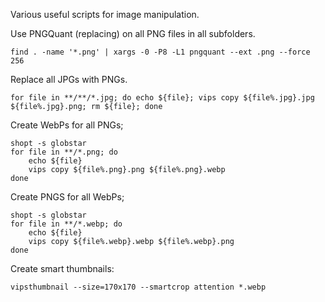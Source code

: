Various useful scripts for image manipulation.

Use PNGQuant (replacing) on all PNG files in all subfolders.
```
find . -name '*.png' | xargs -0 -P8 -L1 pngquant --ext .png --force 256
```

Replace all JPGs with PNGs.
```
for file in **/**/*.jpg; do echo ${file}; vips copy ${file%.jpg}.jpg ${file%.jpg}.png; rm ${file}; done
```

Create WebPs for all PNGs;
```
shopt -s globstar
for file in **/*.png; do
    echo ${file}
    vips copy ${file%.png}.png ${file%.png}.webp
done
```

Create PNGS for all WebPs;
```
shopt -s globstar
for file in **/*.webp; do
    echo ${file}
    vips copy ${file%.webp}.webp ${file%.webp}.png
done
```

Create smart thumbnails:
```
vipsthumbnail --size=170x170 --smartcrop attention *.webp
```